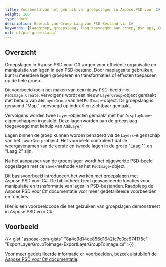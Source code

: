 ```yaml
---
title: Voorbeeld van het gebruik van groepslagen in Aspose.PSD voor C#
weight: 100
type: docs
description: Gebruik van Groep Laag van PSD Bestand via C#
keywords: [laaggroep, groepslaag, laag toevoegen aan groep, psd api, C#, csharp, voorbeeldcode]
url: nl/psd-groepslaag/
---
```


## Overzicht

Groepslagen in Aspose.PSD voor C# zorgen voor efficiënte organisatie en manipulatie van lagen in een PSD-bestand. Door maplagen te gebruiken, kunt u meerdere lagen groeperen en transformaties of effecten toepassen op de hele groep.

Dit voorbeeld toont het maken van een nieuw PSD-beeld met `PsdImage.Create`. Vervolgens wordt een nieuw `LayerGroup`-object gemaakt met behulp van `AddLayerGroup` van het `PsdImage`-object. De groepslaag is genaamd "Map," ingevoegd op index 0 en zichtbaar gemaakt.

Vervolgens worden twee `Layer`-objecten gemaakt met hun `DisplayName`-eigenschappen ingesteld. Deze lagen worden aan de groepslaag toegevoegd met behulp van `AddLayer`.

Lagen binnen de groep kunnen worden benaderd via de `Layers`-eigenschap van het `LayerGroup`-object. Het voorbeeld controleert dat de weergavenamen van de eerste en tweede lagen in de groep "Laag 1" en "Laag 2" zijn.

Na het aanpassen van de groepslagen wordt het bijgewerkte PSD-beeld opgeslagen met de `Save`-methode van het `PsdImage`-object.

Dit basisvoorbeeld introduceert het werken met groepslagen met Aspose.PSD voor C#. De bibliotheek biedt geavanceerde functies voor manipulatie en transformatie van lagen in PSD-bestanden. Raadpleeg de Aspose.PSD voor C# documentatie voor meer gedetailleerde voorbeelden en functies.

Hier is een voorbeeldcode die het gebruiken van groepslagen demonstreert in Aspose.PSD voor C#:

## Voorbeeld

{{< gist "aspose-com-gists" "8a4c9d34ce856d1642fc7c0ce974175c" "ExportLayerGroupToImage-ExportLayerGroupToImage.cs" >}}

Voor meer gedetailleerde informatie en voorbeelden, bezoek alstublieft de [Aspose.PSD voor C# documentatie](https://docs.aspose.com/psd/net/).
